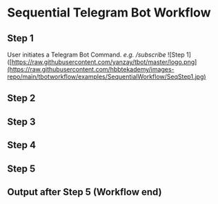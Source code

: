# Sequential Telegram Bot Workflow

## Step 1
User initiates a Telegram Bot Command. *e.g. /subscribe*
![Step 1]([https://raw.githubusercontent.com/yanzay/tbot/master/logo.png](https://raw.githubusercontent.com/hbbtekademy/images-repo/main/tbotworkflow/examples/SequentialWorkflow/SeqStep1.jpg)

## Step 2

## Step 3

## Step 4

## Step 5

## Output after Step 5 (Workflow end)
